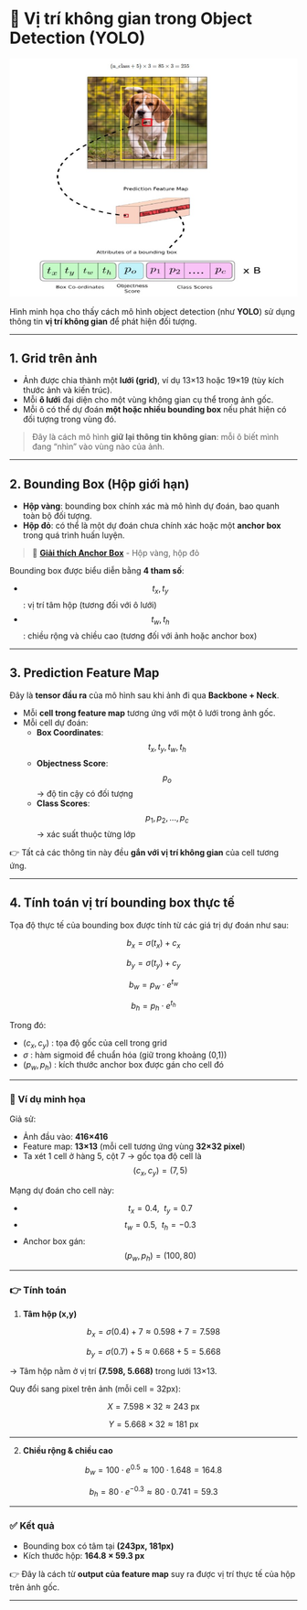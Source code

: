 # 📍 Vị trí không gian trong Object Detection (YOLO)

![Boudingbox](../../imgs/boudingbox.jpg)

Hình minh họa cho thấy cách mô hình object detection (như **YOLO**) sử dụng thông tin **vị trí không gian** để phát hiện đối tượng.

---

## 1. Grid trên ảnh
- Ảnh được chia thành một **lưới (grid)**, ví dụ 13×13 hoặc 19×19 (tùy kích thước ảnh và kiến trúc).  
- Mỗi **ô lưới** đại diện cho một vùng không gian cụ thể trong ảnh gốc.  
- Mỗi ô có thể dự đoán **một hoặc nhiều bounding box** nếu phát hiện có đối tượng trong vùng đó.  

> Đây là cách mô hình **giữ lại thông tin không gian**: mỗi ô biết mình đang “nhìn” vào vùng nào của ảnh.

---

## 2. Bounding Box (Hộp giới hạn)
- **Hộp vàng**: bounding box chính xác mà mô hình dự đoán, bao quanh toàn bộ đối tượng.  
- **Hộp đỏ**: có thể là một dự đoán chưa chính xác hoặc một **anchor box** trong quá trình huấn luyện.  

> 🔗 **[Giải thích Anchor Box](../Yolo/cell_anchorbox.md)**  - Hộp vàng, hộp đỏ


Bounding box được biểu diễn bằng **4 tham số**:

- $$t_x, t_y$$ : vị trí tâm hộp (tương đối với ô lưới)  
- $$t_w, t_h$$ : chiều rộng và chiều cao (tương đối với ảnh hoặc anchor box)

---

## 3. Prediction Feature Map
Đây là **tensor đầu ra** của mô hình sau khi ảnh đi qua **Backbone + Neck**.

- Mỗi **cell trong feature map** tương ứng với một ô lưới trong ảnh gốc.  
- Mỗi cell dự đoán:  
  - **Box Coordinates**: $$t_x, t_y, t_w, t_h$$  
  - **Objectness Score**: $$p_o$$ → độ tin cậy có đối tượng  
  - **Class Scores**: $$p_1, p_2, ..., p_c$$ → xác suất thuộc từng lớp  

👉 Tất cả các thông tin này đều **gắn với vị trí không gian** của cell tương ứng.

---

## 4. Tính toán vị trí bounding box thực tế

Tọa độ thực tế của bounding box được tính từ các giá trị dự đoán như sau:

$$
b_x = \sigma(t_x) + c_x
$$  

$$
b_y = \sigma(t_y) + c_y
$$  

$$
b_w = p_w \cdot e^{t_w}
$$  

$$
b_h = p_h \cdot e^{t_h}
$$  

Trong đó:
- $(c_x, c_y)$ : tọa độ gốc của cell trong grid  
- $\sigma$ : hàm sigmoid để chuẩn hóa (giữ trong khoảng (0,1))  
- $(p_w, p_h)$ : kích thước anchor box được gán cho cell đó  

---

### 📐 Ví dụ minh họa

Giả sử:
- Ảnh đầu vào: **416×416**  
- Feature map: **13×13** (mỗi cell tương ứng vùng **32×32 pixel**)  
- Ta xét 1 cell ở hàng 5, cột 7 → gốc tọa độ cell là $$(c_x, c_y) = (7, 5)$$  

Mạng dự đoán cho cell này:
- $$t_x = 0.4,\ \ t_y = 0.7$$  
- $$t_w = 0.5,\ \ t_h = -0.3$$  
- Anchor box gán: $$(p_w, p_h) = (100, 80)$$  

---

### 👉 Tính toán

1. **Tâm hộp (x,y)**  

$$
b_x = \sigma(0.4) + 7 \approx 0.598 + 7 = 7.598
$$  

$$
b_y = \sigma(0.7) + 5 \approx 0.668 + 5 = 5.668
$$  

→ Tâm hộp nằm ở vị trí **(7.598, 5.668)** trong lưới 13×13.

Quy đổi sang pixel trên ảnh (mỗi cell = 32px):  

$$
X = 7.598 \times 32 \approx 243\ \text{px}
$$  

$$
Y = 5.668 \times 32 \approx 181\ \text{px}
$$  

---

2. **Chiều rộng & chiều cao** 

$$
b_w = 100 \cdot e^{0.5} \approx 100 \cdot 1.648 = 164.8
$$  

$$
b_h = 80 \cdot e^{-0.3} \approx 80 \cdot 0.741 = 59.3
$$  

---

### ✅ Kết quả
- Bounding box có tâm tại **(243px, 181px)**  
- Kích thước hộp: **164.8 × 59.3 px**  

👉 Đây là cách từ **output của feature map** suy ra được vị trí thực tế của hộp trên ảnh gốc.

---

